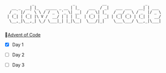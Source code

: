 ```
            _                 _            __                 _      
   __ _  __| |_   _____ _ __ | |_    ___  / _|   ___ ___   __| | ___ 
  / _` |/ _` \ \ / / _ \ '_ \| __|  / _ \| |_   / __/ _ \ / _` |/ _ \
 | (_| | (_| |\ V /  __/ | | | |_  | (_) |  _| | (_| (_) | (_| |  __/
  \__,_|\__,_| \_/ \___|_| |_|\__|  \___/|_|    \___\___/ \__,_|\___|
                                                                     
```

🎄[Advent of Code](https://adventofcode.com/)

- [x] Day 1
- [ ] Day 2
- [ ] Day 3

